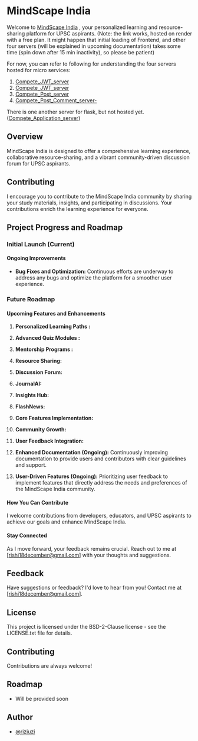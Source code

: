 # MindScape India

Welcome to [MindScape India](https://compete-j0qb.onrender.com/) , your personalized learning and resource-sharing platform for UPSC aspirants.
(Note: the link works, hosted on render with a free plan. It might happen that initial loading of Frontend, and other four servers (will be explained in upcoming documentation) takes some time (spin down after 15 min inactivity), so please be patient)

For now, you can refer to following for understanding the four servers hosted for micro services:

1) [Compete_JWT_server](https://github.com/riziuzi/Compete_JWT_server)
2) [Compete_JWT_server](https://github.com/riziuzi/Compete_User_server)
3) [Compete_Post_server](https://github.com/riziuzi/Compete_Post_server)
4) [Compete_Post_Comment_server-](https://github.com/riziuzi/Compete_Post_Comment_server-)

There is one another server for flask, but not hosted yet. ([Compete_Application_server](https://github.com/riziuzi/Compete_Application_server))

## Overview

MindScape India is designed to offer a comprehensive learning experience, collaborative resource-sharing, and a vibrant community-driven discussion forum for UPSC aspirants. 

## Contributing

I encourage you to contribute to the MindScape India community by sharing your study materials, insights, and participating in discussions. Your contributions enrich the learning experience for everyone.

## Project Progress and Roadmap

### Initial Launch (Current)

#### Ongoing Improvements

- **Bug Fixes and Optimization:** Continuous efforts are underway to address any bugs and optimize the platform for a smoother user experience.

### Future Roadmap

#### Upcoming Features and Enhancements

1. **Personalized Learning Paths :** 

2. **Advanced Quiz Modules :** 

3. **Mentorship Programs :** 

4. **Resource Sharing:** 

5. **Discussion Forum:** 

6. **JournalAI:**

7. **Insights Hub:** 

8. **FlashNews:** 

9. **Core Features Implementation:** 

10. **Community Growth:** 

11. **User Feedback Integration:** 

12. **Enhanced Documentation (Ongoing):** Continuously improving documentation to provide users and contributors with clear guidelines and support.

13. **User-Driven Features (Ongoing):** Prioritizing user feedback to implement features that directly address the needs and preferences of the MindScape India community.

#### How You Can Contribute

I welcome contributions from developers, educators, and UPSC aspirants to achieve our goals and enhance MindScape India.

#### Stay Connected

As I move forward, your feedback remains crucial. Reach out to me at [rishi18december@gmail.com] with your thoughts and suggestions.


## Feedback

Have suggestions or feedback? I'd love to hear from you! Contact me at [rishi18december@gmail.com].

## License

This project is licensed under the BSD-2-Clause license - see the LICENSE.txt file for details.

## Contributing

Contributions are always welcome!


## Roadmap

- Will be provided soon


## Author

- [@riziuzi](https://www.github.com/riziuzi)

